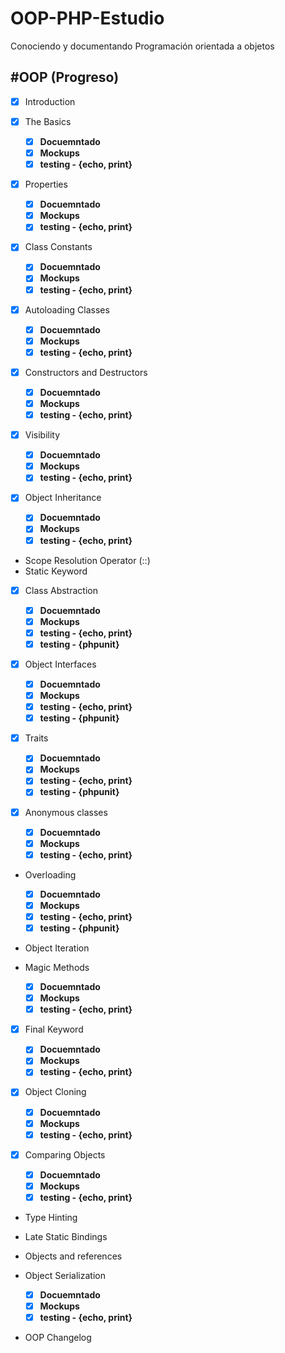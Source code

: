 # OOP-PHP-Estudio

Conociendo y documentando Programación orientada a objetos

## \#OOP (Progreso)

- [x] Introduction
- [x] The Basics

  - [x] **Docuemntado**
  - [x] **Mockups**
  - [x] **testing - {echo, print}**

- [x] Properties

  - [x] **Docuemntado**
  - [x] **Mockups**
  - [x] **testing - {echo, print}**

- [x] Class Constants

  - [x] **Docuemntado**
  - [x] **Mockups**
  - [x] **testing - {echo, print}**

- [x] Autoloading Classes

  - [x] **Docuemntado**
  - [x] **Mockups**
  - [x] **testing - {echo, print}**

- [x] Constructors and Destructors

  - [x] **Docuemntado**
  - [x] **Mockups**
  - [x] **testing - {echo, print}**

- [x] Visibility

  - [x] **Docuemntado**
  - [x] **Mockups**
  - [x] **testing - {echo, print}**

- [x] Object Inheritance

  - [x] **Docuemntado**
  - [x] **Mockups**
  - [x] **testing - {echo, print}**

- Scope Resolution Operator (::)
- Static Keyword
- [x] Class Abstraction

  - [x] **Docuemntado**
  - [x] **Mockups**
  - [x] **testing - {echo, print}**
  - [x] **testing - {phpunit}**

- [x] Object Interfaces

  - [x] **Docuemntado**
  - [x] **Mockups**
  - [x] **testing - {echo, print}**
  - [x] **testing - {phpunit}**

- [x] Traits

  - [x] **Docuemntado**
  - [x] **Mockups**
  - [x] **testing - {echo, print}**
  - [x] **testing - {phpunit}**

- [x] Anonymous classes

  - [x] **Docuemntado**
  - [x] **Mockups**
  - [x] **testing - {echo, print}**

- Overloading

  - [x] **Docuemntado**
  - [x] **Mockups**
  - [x] **testing - {echo, print}**
  - [x] **testing - {phpunit}**

- Object Iteration
- Magic Methods

  - [x] **Docuemntado**
  - [x] **Mockups**
  - [x] **testing - {echo, print}**

- [x] Final Keyword

  - [x] **Docuemntado**
  - [x] **Mockups**
  - [x] **testing - {echo, print}**

- [x] Object Cloning

  - [x] **Docuemntado**
  - [x] **Mockups**
  - [x] **testing - {echo, print}**

- [x] Comparing Objects

  - [x] **Docuemntado**
  - [x] **Mockups**
  - [x] **testing - {echo, print}**

- Type Hinting

- Late Static Bindings

- Objects and references

- Object Serialization
  - [x] **Docuemntado**
  - [x] **Mockups**
  - [x] **testing - {echo, print}**
- OOP Changelog
